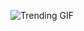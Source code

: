 
<!-- GIF_SECTION -->
![Trending GIF](https://media2.giphy.com/media/v1.Y2lkPThiYjIxNzcyajhvemxrMjlzZTR6cWw0MHFqbjM4OWpzanFvZHczZzA1ZWc2eWkwdSZlcD12MV9naWZzX3NlYXJjaCZjdD1n/qgQUggAC3Pfv687qPC/giphy.gif)
<!-- END_GIF_SECTION -->
